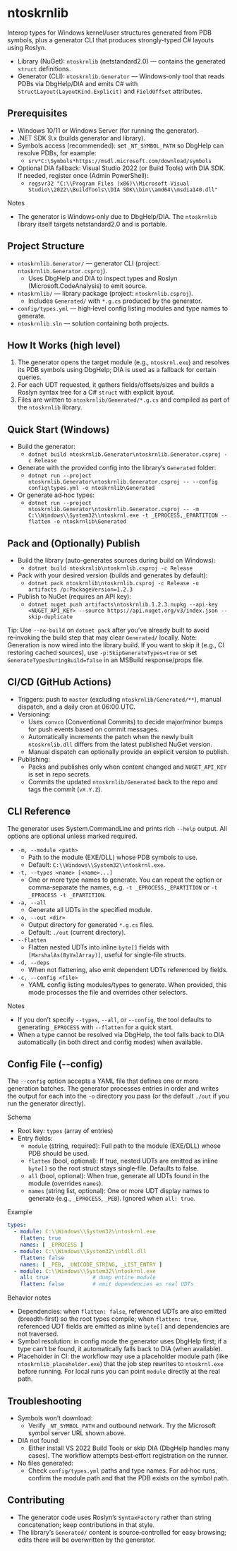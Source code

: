 # ntoskrnlib

Interop types for Windows kernel/user structures generated from PDB symbols, plus a generator CLI that produces strongly-typed C# layouts using Roslyn.

- Library (NuGet): `ntoskrnlib` (netstandard2.0) — contains the generated `struct` definitions.
- Generator (CLI): `ntoskrnlib.Generator` — Windows‑only tool that reads PDBs via DbgHelp/DIA and emits C# with `StructLayout(LayoutKind.Explicit)` and `FieldOffset` attributes.

## Prerequisites
- Windows 10/11 or Windows Server (for running the generator).
- .NET SDK 9.x (builds generator and library).
- Symbols access (recommended): set `_NT_SYMBOL_PATH` so DbgHelp can resolve PDBs, for example:
  - `srv*C:\Symbols*https://msdl.microsoft.com/download/symbols`
- Optional DIA fallback: Visual Studio 2022 (or Build Tools) with DIA SDK. If needed, register once (Admin PowerShell):
  - `regsvr32 "C:\\Program Files (x86)\\Microsoft Visual Studio\\2022\\BuildTools\\DIA SDK\\bin\\amd64\\msdia140.dll"`

Notes
- The generator is Windows‑only due to DbgHelp/DIA. The `ntoskrnlib` library itself targets netstandard2.0 and is portable.

## Project Structure
- `ntoskrnlib.Generator/` — generator CLI (project: `ntoskrnlib.Generator.csproj`).
  - Uses DbgHelp and DIA to inspect types and Roslyn (Microsoft.CodeAnalysis) to emit source.
- `ntoskrnlib/` — library package (project: `ntoskrnlib.csproj`).
  - Includes `Generated/` with `*.g.cs` produced by the generator.
- `config/types.yml` — high‑level config listing modules and type names to generate.
- `ntoskrnlib.sln` — solution containing both projects.

## How It Works (high level)
1. The generator opens the target module (e.g., `ntoskrnl.exe`) and resolves its PDB symbols using DbgHelp; DIA is used as a fallback for certain queries.
2. For each UDT requested, it gathers fields/offsets/sizes and builds a Roslyn syntax tree for a C# `struct` with explicit layout.
3. Files are written to `ntoskrnlib/Generated/*.g.cs` and compiled as part of the `ntoskrnlib` library.

## Quick Start (Windows)
- Build the generator:
  - `dotnet build ntoskrnlib.Generator\ntoskrnlib.Generator.csproj -c Release`
- Generate with the provided config into the library’s `Generated` folder:
  - `dotnet run --project ntoskrnlib.Generator\ntoskrnlib.Generator.csproj -- --config config\types.yml -o ntoskrnlib\Generated`
- Or generate ad‑hoc types:
  - `dotnet run --project ntoskrnlib.Generator\ntoskrnlib.Generator.csproj -- -m C:\\Windows\\System32\\ntoskrnl.exe -t _EPROCESS,_EPARTITION --flatten -o ntoskrnlib\Generated`

## Pack and (Optionally) Publish
- Build the library (auto-generates sources during build on Windows):
  - `dotnet build ntoskrnlib\ntoskrnlib.csproj -c Release`
- Pack with your desired version (builds and generates by default):
  - `dotnet pack ntoskrnlib\ntoskrnlib.csproj -c Release -o artifacts /p:PackageVersion=1.2.3`
- Publish to NuGet (requires an API key):
  - `dotnet nuget push artifacts\ntoskrnlib.1.2.3.nupkg --api-key <NUGET_API_KEY> --source https://api.nuget.org/v3/index.json --skip-duplicate`

Tip: Use `--no-build` on `dotnet pack` after you’ve already built to avoid re‑invoking the build step that may clear `Generated/` locally.
Note: Generation is now wired into the library build. If you want to skip it (e.g., CI restoring cached sources), use `-p:SkipGenerateTypes=true` or set `GenerateTypesDuringBuild=false` in an MSBuild response/props file.

## CI/CD (GitHub Actions)
- Triggers: push to `master` (excluding `ntoskrnlib/Generated/**`), manual dispatch, and a daily cron at 06:00 UTC.
- Versioning:
  - Uses `convco` (Conventional Commits) to decide major/minor bumps for push events based on commit messages.
  - Automatically increments the patch when the newly built `ntoskrnlib.dll` differs from the latest published NuGet version.
  - Manual dispatch can optionally provide an explicit version to publish.
- Publishing:
  - Packs and publishes only when content changed and `NUGET_API_KEY` is set in repo secrets.
  - Commits the updated `ntoskrnlib/Generated` back to the repo and tags the commit (`vX.Y.Z`).

## CLI Reference
The generator uses System.CommandLine and prints rich `--help` output. All options are optional unless marked required.

- `-m, --module <path>`
  - Path to the module (EXE/DLL) whose PDB symbols to use.
  - Default: `C:\\Windows\\System32\\ntoskrnl.exe`.
- `-t, --types <name> [<name>...]`
  - One or more type names to generate. You can repeat the option or comma‑separate the names, e.g. `-t _EPROCESS,_EPARTITION` or `-t _EPROCESS -t _EPARTITION`.
- `-a, --all`
  - Generate all UDTs in the specified module.
- `-o, --out <dir>`
  - Output directory for generated `*.g.cs` files.
  - Default: `./out` (current directory).
- `--flatten`
  - Flatten nested UDTs into inline `byte[]` fields with `[MarshalAs(ByValArray)]`, useful for single‑file structs.
- `-d, --deps`
  - When not flattening, also emit dependent UDTs referenced by fields.
- `-c, --config <file>`
  - YAML config listing modules/types to generate. When provided, this mode processes the file and overrides other selectors.

Notes
- If you don’t specify `--types`, `--all`, or `--config`, the tool defaults to generating `_EPROCESS` with `--flatten` for a quick start.
- When a type cannot be resolved via DbgHelp, the tool falls back to DIA automatically (in both direct and config modes) when available.

## Config File (--config)
The `--config` option accepts a YAML file that defines one or more generation batches. The generator processes entries in order and writes the output for each into the `-o` directory you pass (or the default `./out` if you run the generator directly).

Schema
- Root key: `types` (array of entries)
- Entry fields:
  - `module` (string, required): Full path to the module (EXE/DLL) whose PDB should be used.
  - `flatten` (bool, optional): If true, nested UDTs are emitted as inline `byte[]` so the root struct stays single‑file. Defaults to false.
  - `all` (bool, optional): When true, generate all UDTs found in the module (overrides `names`).
  - `names` (string list, optional): One or more UDT display names to generate (e.g., `_EPROCESS`, `_PEB`). Ignored when `all: true`.

Example
```yaml
types:
  - module: C:\\Windows\\System32\\ntoskrnl.exe
    flatten: true
    names: [ _EPROCESS ]
  - module: C:\\Windows\\System32\\ntdll.dll
    flatten: false
    names: [ _PEB, _UNICODE_STRING, _LIST_ENTRY ]
  - module: C:\\Windows\\System32\\ntoskrnl.exe
    all: true              # dump entire module
    flatten: false         # emit dependencies as real UDTs
```

Behavior notes
- Dependencies: when `flatten: false`, referenced UDTs are also emitted (breadth‑first) so the root types compile; when `flatten: true`, referenced UDT fields are emitted as inline `byte[]` and dependencies are not traversed.
- Symbol resolution: in config mode the generator uses DbgHelp first; if a type can’t be found, it automatically falls back to DIA (when available).
- Placeholder in CI: the workflow may use a placeholder module path (like `ntoskrnlib_placeholder.exe`) that the job step rewrites to `ntoskrnl.exe` before running. For local runs you can point `module` directly at the real path.

## Troubleshooting
- Symbols won’t download:
  - Verify `_NT_SYMBOL_PATH` and outbound network. Try the Microsoft symbol server URL shown above.
- DIA not found:
  - Either install VS 2022 Build Tools or skip DIA (DbgHelp handles many cases). The workflow attempts best‑effort registration on the runner.
- No files generated:
  - Check `config/types.yml` paths and type names. For ad‑hoc runs, confirm the module path and that the PDB exists on the symbol path.

## Contributing
- The generator code uses Roslyn’s `SyntaxFactory` rather than string concatenation; keep contributions in that style.
- The library’s `Generated/` content is source‑controlled for easy browsing; edits there will be overwritten by the generator.
